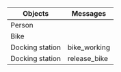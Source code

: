 
| Objects | Messages |
| --------|----------|
| Person  |          |
| Bike    |          |
| Docking station | bike_working
| Docking station        |release_bike |
